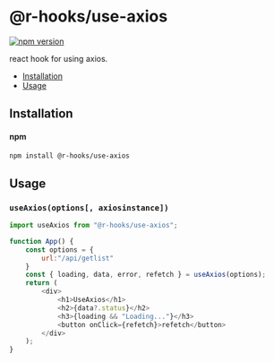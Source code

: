 # @r-hooks/use-axios
[![npm version][npm-version-image]][npm-url]

react hook for using axios.

* [Installation](#installation)
* [Usage](#usage)
 

## Installation
#### npm
```bash
npm install @r-hooks/use-axios
```


## Usage
### `useAxios(options[, axiosinstance])`
```js
import useAxios from "@r-hooks/use-axios";

function App() {
    const options = {
        url:"/api/getlist"
    }
    const { loading, data, error, refetch } = useAxios(options);
    return (
        <div>
            <h1>UseAxios</h1>
            <h2>{data?.status}</h2>
            <h3>{loading && "Loading..."}</h3>
            <button onClick={refetch}>refetch</button>
        </div>
    );
}
```

[npm-url]: https://npmjs.org/package/@r-hooks/use-axios
[npm-version-image]: https://img.shields.io/npm/v/@r-hooks/use-axios.svg